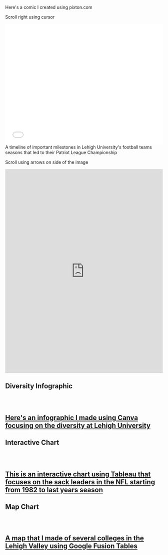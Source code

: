Here's a comic I created using pixton.com

Scroll right using cursor
<iframe src="//www.pixton.com/embed/p0rdc9lg" frameborder="0" width="100%" height="384" allowfullscreen></iframe>  
A timeline of important milestones in Lehigh University's football teams seasons that led to their Patriot League Championship

Scroll using arrows on side of the image
<iframe src='https://cdn.knightlab.com/libs/timeline3/latest/embed/index.html?source=1BCU8P9pg2aeyO6OGvVkBiXk7HmsSsZEsjGy2nlwDRcI&font=Default&lang=en&initial_zoom=2&height=650' width='100%' height='650' webkitallowfullscreen mozallowfullscreen allowfullscreen frameborder='0'></iframe>


<h2>Diversity Infographic<h2>
<BR>

[Here's an infographic I made using Canva focusing on the diversity at Lehigh University](https://julianlynn.github.io/lehighdiversity.html)



<h2>Interactive Chart<h2>
<BR>

[This is an interactive chart using Tableau that focuses on the sack leaders in the NFL starting from 1982 to last years season](https://julianlynn.github.io/sackleaders.html)



<h2>Map Chart<h2>
<BR>

[A map that I made of several colleges in the Lehigh Valley using Google Fusion Tables](https://julianlynn.github.io/map.html)
